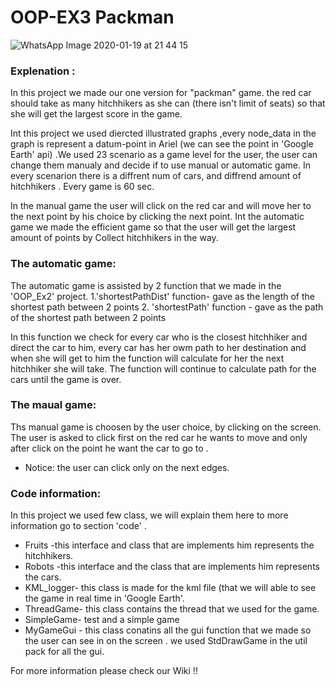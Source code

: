 # OOP-EX3 Packman

![WhatsApp Image 2020-01-19 at 21 44 15](https://user-images.githubusercontent.com/57361588/72687511-0d2bb700-3b07-11ea-973f-ae9c71aa6107.jpeg)




### Explenation :
In this project we made our one version for "packman" game. the red car should take as many hitchhikers as she can (there isn't 
limit of seats) so that she will get the largest score in the game.

Int this project we used diercted illustrated graphs ,every node_data in the graph is represent a datum-point in Ariel (we can see 
the point in 'Google Earth' api) .We used 23 scenario as a game level for the user, the user can change them manualy and decide if to use
manual or automatic game. In every scenarion there is a diffrent num of cars, and diffrend amount of hitchhikers . Every game is 60 sec.

In the manual game the user will click on the red car and will move her to the next point by his choice by clicking the next point. 
Int the automatic game we made the efficient game so that the user will get the largest amount of points by Collect hitchhikers in the way.

### The automatic game:
The automatic game is assisted by 2 function that we made in the 'OOP_Ex2' project.
1.'shortestPathDist' function- gave as the length of the shortest path  between 2 points 
2. 'shortestPath' function  - gave as the path of the shortest path between 2 points 

In this function we check for every car who is the closest hitchhiker and direct the car to him, every car has her owm path to her 
destination and when she will get to him the function will calculate for her the next hitchhiker she will take. The function will
continue to calculate path for the cars until the game is over.

### The maual game:
Ths manual game is choosen by the user choice, by clicking on the screen. The user is asked to click first on the red car he wants to move 
and only after click on the point he want the car to go to .
* Notice: the user can click only on the next edges.

### Code information:
In this project we used few class, we will explain them here to more information go to section 'code' . 
* Fruits -this interface and class that are implements him represents the hitchhikers.
* Robots -this interface and the class that are implements him represents the cars. 
* KML_logger- this class is made for the kml file (that we will able to see the game in real time in 'Google Earth'.
* ThreadGame- this class contains the thread that we used for the game. 
* SimpleGame- test and a simple game 
* MyGameGui - this class conatins all the gui function that we made so the user can see in on the screen . we used StdDrawGame in 
the util pack for all the gui. 

For more information please check our Wiki !!
